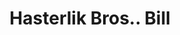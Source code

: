 ---
doi: 10.7916/D8K08G8Q
date_other: '1890'
date_other_textual: 1890-1899
form: printed ephemera
genre:
- Invoices
name:
- Hasterlik Bros.
object_in_context_url: https://biggert.cul.columbia.edu/items/view/ave_biggert_00201
subject_hierarchical_geographic:
- Chicago, Illinois, United States
subject_name:
- Hasterlik Bros.
title: Hasterlik Bros.. Bill
sort_title: Hasterlik Bros.. Bill
call_number: ave_biggert_00201
coordinates:
- 41.83694444444445,-87.68472222222222
pid: ave_biggert_00201
identifiers: ave_biggert_00201
canvas_id: ldpd:395476
permalink: "/items/ave_biggert_00201/"
layout: iiif-image-page
---